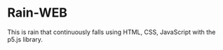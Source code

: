 # Rain-WEB
This is rain that continuously falls using HTML, CSS, JavaScript with the p5.js library.
